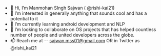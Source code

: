 - 👋 Hi, I’m Manmohan SIngh Sajwan ( @rishi-kai21) 
- 👀 I’m interested in generally anything that sounds cool and has a potential to it
- 🌱 I’m currently learning android development and NLP
- 💞️ I’m looking to collaborate on OS projects that has helped countless number of people and united developers across the globe.
- 📫 Reach me at -- sajwan.mss01@gmail.com OR in Twitter as @rishi_kai21

<!---
rishi-kai21/rishi-kai21 is a ✨ special ✨ repository because its `README.md` (this file) appears on your GitHub profile.
You can click the Preview link to take a look at your changes.
--->
